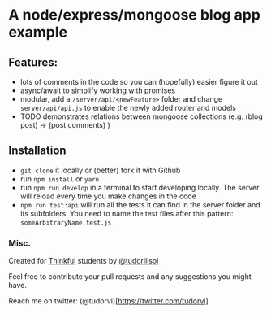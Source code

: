 # A node/express/mongoose blog app example

## Features:
 
 - lots of comments in the code so you can (hopefully) easier figure it out
 - async/await to simplify working with promises
 - modular, add a `/server/api/<newFeature>` folder and change `server/api/api.js` to enable the newly added router and models
 - TODO demonstrates relations between mongoose collections (e.g. (blog post) -> (post comments) )
 
## Installation

- `git clone` it locally or (better) fork it with Github
- run `npm install` or `yarn` 
- run `npm run develop` in a terminal to start developing locally. The server will reload every time you make changes in the code
- `npm run test:api` will run all the tests it can find in the server folder and its subfolders. You need to name the test files after this pattern: `someArbitraryName.test.js`

### Misc.

Created for [Thinkful](https://github.com/Thinkful-Ed) students by [@tudorilisoi](https://github.com/tudorilisoi)

Feel free to contribute your pull requests and any suggestions you might have.

Reach me on twitter: (@tudorvi)[https://twitter.com/tudorvi]


